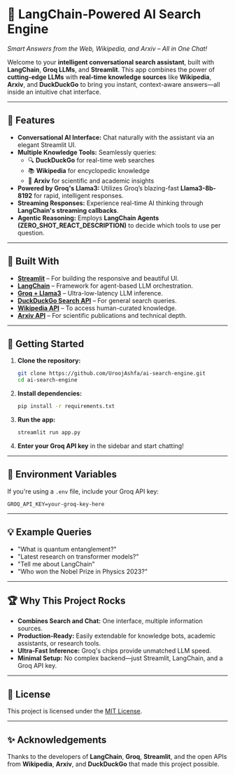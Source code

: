
# 🔎 LangChain-Powered AI Search Engine  
*Smart Answers from the Web, Wikipedia, and Arxiv – All in One Chat!*

Welcome to your **intelligent conversational search assistant**, built with **LangChain**, **Groq LLMs**, and **Streamlit**. This app combines the power of **cutting-edge LLMs** with **real-time knowledge sources** like **Wikipedia**, **Arxiv**, and **DuckDuckGo** to bring you instant, context-aware answers—all inside an intuitive chat interface.

---

## 🚀 Features

- **Conversational AI Interface:** Chat naturally with the assistant via an elegant Streamlit UI.
- **Multiple Knowledge Tools:** Seamlessly queries:
  - 🔍 **DuckDuckGo** for real-time web searches  
  - 📚 **Wikipedia** for encyclopedic knowledge  
  - 🧠 **Arxiv** for scientific and academic insights  
- **Powered by Groq's Llama3:** Utilizes Groq’s blazing-fast **Llama3-8b-8192** for rapid, intelligent responses.
- **Streaming Responses:** Experience real-time AI thinking through **LangChain's streaming callbacks**.
- **Agentic Reasoning:** Employs **LangChain Agents (ZERO_SHOT_REACT_DESCRIPTION)** to decide which tools to use per question.

---

## 🧠 Built With

- **[Streamlit](https://streamlit.io/)** – For building the responsive and beautiful UI.
- **[LangChain](https://www.langchain.com/)** – Framework for agent-based LLM orchestration.
- **[Groq + Llama3](https://groq.com/)** – Ultra-low-latency LLM inference.
- **[DuckDuckGo Search API](https://duckduckgo.com/)** – For general search queries.
- **[Wikipedia API](https://www.mediawiki.org/wiki/API:Main_page)** – To access human-curated knowledge.
- **[Arxiv API](https://arxiv.org/help/api/index)** – For scientific publications and technical depth.

---


## 🔧 Getting Started

1. **Clone the repository:**
   ```bash
   git clone https://github.com/UroojAshfa/ai-search-engine.git
   cd ai-search-engine
   ```

2. **Install dependencies:**
   ```bash
   pip install -r requirements.txt
   ```

3. **Run the app:**
   ```bash
   streamlit run app.py
   ```

4. **Enter your Groq API key** in the sidebar and start chatting!

---

## 🔐 Environment Variables

If you're using a `.env` file, include your Groq API key:
```
GROQ_API_KEY=your-groq-key-here
```

---

## 💡 Example Queries

- "What is quantum entanglement?"
- "Latest research on transformer models?"
- "Tell me about LangChain"
- "Who won the Nobel Prize in Physics 2023?"

---

## 🏆 Why This Project Rocks

- **Combines Search and Chat:** One interface, multiple information sources.
- **Production-Ready:** Easily extendable for knowledge bots, academic assistants, or research tools.
- **Ultra-Fast Inference:** Groq's chips provide unmatched LLM speed.
- **Minimal Setup:** No complex backend—just Streamlit, LangChain, and a Groq API key.

---


## 📄 License

This project is licensed under the [MIT License](LICENSE).

---

## ✨ Acknowledgements

Thanks to the developers of **LangChain**, **Groq**, **Streamlit**, and the open APIs from **Wikipedia**, **Arxiv**, and **DuckDuckGo** that made this project possible.
